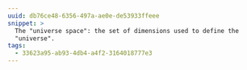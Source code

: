 ```yaml
---
uuid: db76ce48-6356-497a-ae0e-de53933ffeee
snippet: >
  The "universe space": the set of dimensions used to define the
  "universe".
tags:
  - 33623a95-ab93-4db4-a4f2-3164018777e3
---
```

